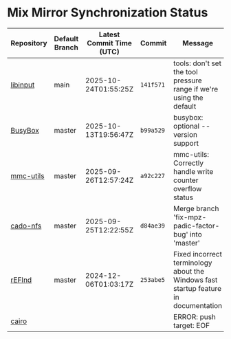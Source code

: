 # Mix Mirror Synchronization Status

| Repository | Default Branch | Latest Commit Time (UTC) | Commit | Message | Last Synced |
|---|---|---|---|---|---|
| [libinput](git@github.com:mix-mirror/libinput.git) | main | 2025-10-24T01:55:25Z | `141f571` | tools: don't set the tool pressure range if we're using the default | 2025-10-24T04:31:56Z |
| [BusyBox](git@github.com:mix-mirror/busybox.git) | master | 2025-10-13T19:56:47Z | `b99a529` | busybox: optional --version support | 2025-10-24T04:31:41Z |
| [mmc-utils](git@github.com:mix-mirror/mmc-utils.git) | master | 2025-09-26T12:57:24Z | `a92c227` | mmc-utils: Correctly handle write counter overflow status | 2025-10-24T04:33:02Z |
| [cado-nfs](git@github.com:mix-mirror/cado-nfs.git) | master | 2025-09-25T12:22:55Z | `d84ae39` | Merge branch 'fix-mpz-padic-factor-bug' into 'master' | 2025-10-24T04:31:42Z |
| [rEFInd](git@github.com:mix-mirror/rEFInd.git) | master | 2024-12-06T01:03:17Z | `253abe5` | Fixed incorrect terminology about the Windows fast startup feature in documentation | 2025-10-24T04:33:57Z |
| [cairo](git@github.com:mix-mirror/cairo.git) |  |  |  | ERROR: push target: EOF | 2025-10-24T04:40:19Z |
